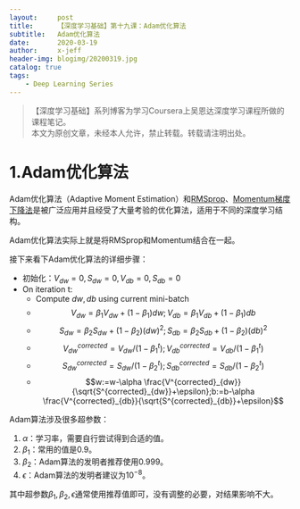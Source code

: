 ```yaml
---
layout:     post
title:      【深度学习基础】第十九课：Adam优化算法
subtitle:   Adam优化算法
date:       2020-03-19
author:     x-jeff
header-img: blogimg/20200319.jpg
catalog: true
tags:
    - Deep Learning Series
---
```

>【深度学习基础】系列博客为学习Coursera上吴恩达深度学习课程所做的课程笔记。  
>本文为原创文章，未经本人允许，禁止转载。转载请注明出处。

# 1.Adam优化算法

Adam优化算法（Adaptive Moment Estimation）和[RMSprop](http://shichaoxin.com/2020/03/13/深度学习基础-第十八课-RMSprop/)、[Momentum梯度下降法](http://shichaoxin.com/2020/03/05/深度学习基础-第十七课-Momentum梯度下降法/)是被广泛应用并且经受了大量考验的优化算法，适用于不同的深度学习结构。

Adam优化算法实际上就是将RMSprop和Momentum结合在一起。

接下来看下Adam优化算法的详细步骤：

* 初始化：$V_{dw}=0,S_{dw}=0,V_{db}=0,S_{db}=0$
* On iteration t:
	* Compute $dw,db$ using current mini-batch
	* $$V_{dw}=\beta _1 V_{dw}+(1-\beta_1)dw;V_{db}=\beta _1 V_{db}+(1-\beta_1)db$$
	* $$S_{dw}=\beta_2 S_{dw}+(1-\beta_2)(dw)^2;S_{db}=\beta_2 S_{db}+(1-\beta_2)(db)^2$$
	* $$V^{corrected}_{dw}=V_{dw}/(1-\beta _1^t);V^{corrected}_{db}=V_{db}/(1-\beta_1 ^t)$$
	* $$S^{corrected}_{dw}=S_{dw}/(1-\beta _2^t);S^{corrected}_{db}=S_{db}/(1-\beta_2 ^t)$$
	* $$w:=w-\alpha \frac{V^{corrected}_{dw}}{\sqrt{S^{corrected}_{dw}}+\epsilon};b:=b-\alpha \frac{V^{corrected}_{db}}{\sqrt{S^{corrected}_{db}}+\epsilon}$$

Adam算法涉及很多超参数：

1. $\alpha$：学习率，需要自行尝试得到合适的值。
2. $\beta_1$：常用的值是0.9。
3. $\beta_2$：Adam算法的发明者推荐使用0.999。
4. $\epsilon$：Adam算法的发明者建议为$10^{-8}$。

其中超参数$\beta_1,\beta_2,\epsilon$通常使用推荐值即可，没有调整的必要，对结果影响不大。